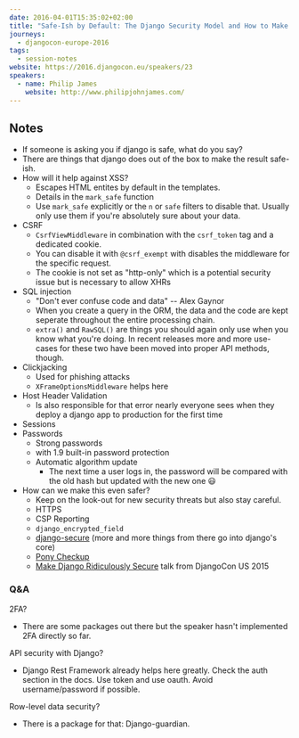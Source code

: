 ```yaml
---
date: 2016-04-01T15:35:02+02:00
title: "Safe-Ish by Default: The Django Security Model and How to Make it Better by Philip James"
journeys:
  - djangocon-europe-2016
tags:
  - session-notes
website: https://2016.djangocon.eu/speakers/23
speakers:
  - name: Philip James
    website: http://www.philipjohnjames.com/
---
```


## Notes

- If someone is asking you if django is safe, what do you say?
- There are things that django does out of the box to make the result safe-ish.
- How will it help against XSS?
    - Escapes HTML entites by default in the templates.
    - Details in the `mark_safe` function
    - Use `mark_safe` explicitly or the `n` or `safe` filters to disable
      that. Usually only use them if you're absolutely sure about your data.
- CSRF
    - `CsrfViewMiddleware` in combination with the `csrf_token` tag and a
      dedicated cookie.
    - You can disable it with `@csrf_exempt` with disables the middleware for
      the specific request.
    - The cookie is not set as "http-only" which is a potential security issue
      but is necessary to allow XHRs
- SQL injection
    - "Don't ever confuse code and data" -- Alex Gaynor
    - When you create a query in the ORM, the data and the code are kept
      seperate throughout the entire processing chain.
    - `extra()` and `RawSQL()` are things you should again only use when you
      know what you're doing. In recent releases more and more use-cases for
      these two have been moved into proper API methods, though.
- Clickjacking
    - Used for phishing attacks
    - `XFrameOptionsMiddleware` helps here
- Host Header Validation
    - Is also responsible for that error nearly everyone sees when they deploy a
      django app to production for the first time
- Sessions
- Passwords
    - Strong passwords
    - with 1.9 built-in password protection
    - Automatic algorithm update
        - The next time a user logs in, the password will be compared with the old
          hash but updated with the new one 😃
- How can we make this even safer?
    - Keep on the look-out for new security threats but also stay careful.
    - HTTPS
    - CSP Reporting
    - `django_encrypted_field`
    - [django-secure](https://github.com/carljm/django-secure) (more and more
      things from there go into django's core)
    - [Pony Checkup](https://www.ponycheckup.com/)
    - [Make Django Ridiculously Secure](https://www.youtube.com/watch?v=H2llNbMe-V4)
      talk from DjangoCon US 2015

### Q&A

2FA?

- There are some packages out there but the speaker hasn't implemented 2FA
  directly so far.

API security with Django?

- Django Rest Framework already helps here greatly. Check the auth section in
  the docs. Use token and use oauth. Avoid username/password if possible.

Row-level data security?

- There is a package for that: Django-guardian.
